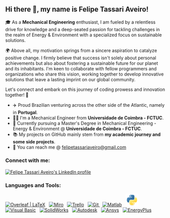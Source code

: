 ## Hi there 👋, my name is Felipe Tassari Aveiro!

<!--
**felipe-aveiro/felipe-aveiro** is a ✨ _special_ ✨ repository because its `README.md` (this file) appears on your GitHub profile.

Here are some ideas to get you started:

- 🔭 I’m currently working on ...
- 🌱 I’m currently learning ...
- 👯 I’m looking to collaborate on ...
- 🤔 I’m looking for help with ...
- 💬 Ask me about ...
- 📫 How to reach me: ...
- 😄 Pronouns: ...
- ⚡ Fun fact: ...
-->

🎓 As a **Mechanical Engineering** enthusiast, I am fueled by a relentless drive for knowledge and a deep-seated passion for tackling challenges in the realm of Energy & Environment with a specialized focus on sustainable solutions.

🌍 Above all, my motivation springs from a sincere aspiration to catalyze positive change. I firmly believe that success isn't solely about personal achievements but also about fostering a sustainable future for our planet and its inhabitants. I'm keen to collaborate with fellow programmers and organizations who share this vision, working together to develop innovative solutions that leave a lasting imprint on our global community.

Let's connect and embark on this journey of coding prowess and innovation together! 🚀

<ul>
  <li> ✈️ Proud Brazilian venturing across the other side of the Atlantic, namely in <b>Portugal</b>.</li>
  <li> 👨‍🎓 I'm a Mechanical Engineer from <b>Universidade de Coimbra - FCTUC</b>.</li>
  <li> 📌 Currently pursuing a Master's Degree in Mechanical Engineering - Energy & Environment @ <b>Universidade de Coimbra - FCTUC</b>.</li>
  <li> 📚 My projects on GitHub mainly stem from <b>my academic journey and some side projects</b>.</li>
  <li> 📨 You can reach me @ <a href="mailto:felipetassariaveiro@gmail.com">felipetassariaveiro@gmail.com</a></li>
</ul>

### Connect with me:
<p align="left">
<a href="https://www.linkedin.com/in/felipe-tassari-aveiro-3aa142209/" target="_blank">
  <img align="center" src="https://raw.githubusercontent.com/rahuldkjain/github-profile-readme-generator/master/src/images/icons/Social/linked-in-alt.svg" alt="Felipe Tassari Aveiro's LinkedIn profile" height="30" width="40">
</a>
  
### Languages and Tools:
<p align="left">

  <a href="https://www.overleaf.com/" target="_blank" rel="noreferrer noopener"> <img src="https://upload.wikimedia.org/wikipedia/commons/thumb/2/2a/Overleaf_Logo.svg/800px-Overleaf_Logo.svg.png" alt="Overleaf | LaTeX" width="40" height="40"></a> &nbsp;
  <a href="https://miro.com/" target="_blank" rel="noreferrer noopener"> <img src="https://vectorwiki.com/images/cp1qJ__miro.svg" alt="Miro" width="40" height="40"></a> &nbsp;
  <a href="https://trello.com/" target="_blank" rel="noreferrer noopener"> <img src="https://vectorwiki.com/images/5XkbU__trello.svg" alt="Trello" width="40" height="40"></a> &nbsp;
  <a href="https://git-scm.com/" target="_blank" rel="noreferrer noopener"> <img src="https://www.vectorlogo.zone/logos/git-scm/git-scm-icon.svg" alt="Git" width="40" height="40"> </a> &nbsp;
  <a href="https://www.mathworks.com/" target="_blank" rel="noreferrer noopener"> <img src="https://upload.wikimedia.org/wikipedia/commons/2/21/Matlab_Logo.png" alt="Matlab" width="40" height="40"></a> &nbsp;
  <a href="https://www.python.org" target="_blank" rel="noreferrer noopener"> <img src="https://raw.githubusercontent.com/devicons/devicon/master/icons/python/python-original.svg" alt="Python" width="40" height="40"></a> &nbsp;
  <a href="https://visualstudio.microsoft.com/" target="_blank" rel="noreferrer noopener"> <img src="https://cdn-icons-png.flaticon.com/512/5968/5968389.png" alt="Visual Basic" width="40" height="40"></a> &nbsp;
  <a href="https://www.solidworks.com/" target="_blank" rel="noreferrer noopener"> <img src="https://vectorwiki.com/images/IHdDb__solidworks-logo.svg" alt="SolidWorks" width="120" height="40"></a> &nbsp;
  <a href="https://www.autodesk.com/" target="_blank" rel="noreferrer noopener"> <img src="https://www.logo-designer.co/storage/2021/09/2021-autodesk-new-logo-design.png" alt="Autodesk" width="50" height="40"></a> &nbsp;
  <a href="https://www.ansys.com/" target="_blank" rel="noreferrer noopener"> <img src="https://upload.wikimedia.org/wikipedia/commons/e/e5/ANSYS_logo.png" alt="Ansys" width="120" height="40"></a> &nbsp;
  <a href="https://energyplus.net/" target="_blank" rel="noreferrer noopener"> <img src="https://www.buildinggreen.com/sites/default/files/articles/Energyplus.gif" alt="EnergyPlus" width="63.6" height="42"></a>
  
</p>
